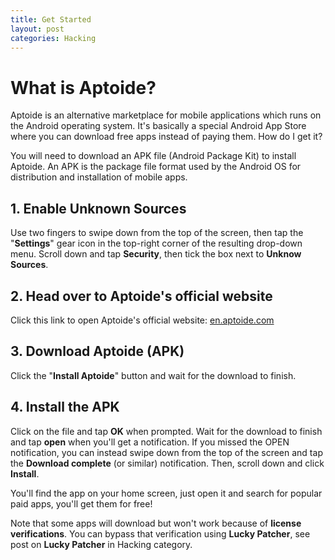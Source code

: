 ```yaml
---
title: Get Started
layout: post
categories: Hacking
---
```


# What is Aptoide?

Aptoide is an alternative marketplace for mobile applications which runs on the Android operating system. It's basically a special Android App Store
where you can download free apps instead of paying them. How do I get it?

You will need to download an APK file (Android Package Kit) to install Aptoide. An APK is the package file format used by the Android OS for distribution
and installation of mobile apps.

## 1. Enable Unknown Sources

Use two fingers to swipe down from the top of the screen, then tap the "**Settings**" gear icon in the top-right corner of the resulting drop-down menu.
Scroll down and tap **Security**, then tick the box next to **Unknow Sources**.

## 2. Head over to Aptoide's official website

Click this link to open Aptoide's official website:
[en.aptoide.com](https://en.aptoide.com/)

## 3. Download Aptoide (APK)

Click the "**Install Aptoide**" button and wait for the download to finish.

## 4. Install the APK

Click on the file and tap **OK** when prompted. Wait for the download to finish and tap **open** when you'll get a notification. If you missed the OPEN notification,
you can instead swipe down from the top of the screen and tap the **Download complete** (or similar) notification. Then, scroll down and click **Install**.

You'll find the app on your home screen, just open it and search for popular paid apps, you'll get them for free!

Note that some apps will download but won't work because of **license verifications**. You can bypass that verification using **Lucky Patcher**, see post on **Lucky Patcher** in Hacking category.
